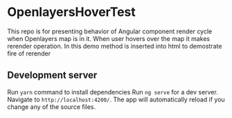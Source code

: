 # OpenlayersHoverTest

This repo is for presenting behavior of Angular component render cycle when Openlayers map is in it. When user hovers over the map it makes rerender operation. In this demo method is inserted into html to demostrate fire of rerender

## Development server
Run `yarn` command to install dependencies
Run `ng serve` for a dev server. Navigate to `http://localhost:4200/`. The app will automatically reload if you change any of the source files.
